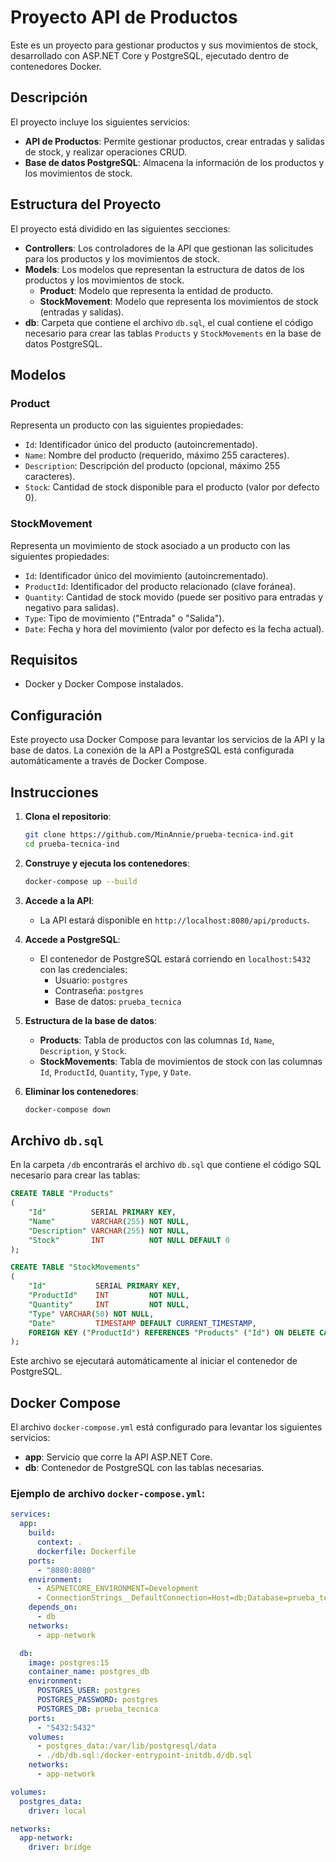 
# Proyecto API de Productos

Este es un proyecto para gestionar productos y sus movimientos de stock, desarrollado con ASP.NET Core y PostgreSQL, ejecutado dentro de contenedores Docker.

## Descripción

El proyecto incluye los siguientes servicios:

- **API de Productos**: Permite gestionar productos, crear entradas y salidas de stock, y realizar operaciones CRUD.
- **Base de datos PostgreSQL**: Almacena la información de los productos y los movimientos de stock.

## Estructura del Proyecto

El proyecto está dividido en las siguientes secciones:

- **Controllers**: Los controladores de la API que gestionan las solicitudes para los productos y los movimientos de stock.
- **Models**: Los modelos que representan la estructura de datos de los productos y los movimientos de stock.
    - **Product**: Modelo que representa la entidad de producto.
    - **StockMovement**: Modelo que representa los movimientos de stock (entradas y salidas).
- **db**: Carpeta que contiene el archivo `db.sql`, el cual contiene el código necesario para crear las tablas `Products` y `StockMovements` en la base de datos PostgreSQL.

## Modelos

### Product

Representa un producto con las siguientes propiedades:

- `Id`: Identificador único del producto (autoincrementado).
- `Name`: Nombre del producto (requerido, máximo 255 caracteres).
- `Description`: Descripción del producto (opcional, máximo 255 caracteres).
- `Stock`: Cantidad de stock disponible para el producto (valor por defecto 0).

### StockMovement

Representa un movimiento de stock asociado a un producto con las siguientes propiedades:

- `Id`: Identificador único del movimiento (autoincrementado).
- `ProductId`: Identificador del producto relacionado (clave foránea).
- `Quantity`: Cantidad de stock movido (puede ser positivo para entradas y negativo para salidas).
- `Type`: Tipo de movimiento ("Entrada" o "Salida").
- `Date`: Fecha y hora del movimiento (valor por defecto es la fecha actual).

## Requisitos

- Docker y Docker Compose instalados.

## Configuración

Este proyecto usa Docker Compose para levantar los servicios de la API y la base de datos. La conexión de la API a PostgreSQL está configurada automáticamente a través de Docker Compose.

## Instrucciones

1. **Clona el repositorio**:
    ```bash
    git clone https://github.com/MinAnnie/prueba-tecnica-ind.git
    cd prueba-tecnica-ind
    ```

2. **Construye y ejecuta los contenedores**:
    ```bash
    docker-compose up --build
    ```

3. **Accede a la API**:
    - La API estará disponible en `http://localhost:8080/api/products`.

4. **Accede a PostgreSQL**:
    - El contenedor de PostgreSQL estará corriendo en `localhost:5432` con las credenciales:
        - Usuario: `postgres`
        - Contraseña: `postgres`
        - Base de datos: `prueba_tecnica`

5. **Estructura de la base de datos**:
    - **Products**: Tabla de productos con las columnas `Id`, `Name`, `Description`, y `Stock`.
    - **StockMovements**: Tabla de movimientos de stock con las columnas `Id`, `ProductId`, `Quantity`, `Type`, y `Date`.

6. **Eliminar los contenedores**:
    ```bash
    docker-compose down
    ```

## Archivo `db.sql`

En la carpeta `/db` encontrarás el archivo `db.sql` que contiene el código SQL necesario para crear las tablas:

```sql
CREATE TABLE "Products"
(
    "Id"          SERIAL PRIMARY KEY,
    "Name"        VARCHAR(255) NOT NULL,
    "Description" VARCHAR(255) NOT NULL,
    "Stock"       INT          NOT NULL DEFAULT 0
);

CREATE TABLE "StockMovements"
(
    "Id"           SERIAL PRIMARY KEY,
    "ProductId"    INT         NOT NULL,
    "Quantity"     INT         NOT NULL,
    "Type" VARCHAR(50) NOT NULL,
    "Date"         TIMESTAMP DEFAULT CURRENT_TIMESTAMP,
    FOREIGN KEY ("ProductId") REFERENCES "Products" ("Id") ON DELETE CASCADE
);
```

Este archivo se ejecutará automáticamente al iniciar el contenedor de PostgreSQL.

## Docker Compose

El archivo `docker-compose.yml` está configurado para levantar los siguientes servicios:

- **app**: Servicio que corre la API ASP.NET Core.
- **db**: Contenedor de PostgreSQL con las tablas necesarias.

### Ejemplo de archivo `docker-compose.yml`:

```yaml
services:
  app:
    build:
      context: .
      dockerfile: Dockerfile
    ports:
      - "8080:8080"
    environment:
      - ASPNETCORE_ENVIRONMENT=Development
      - ConnectionStrings__DefaultConnection=Host=db;Database=prueba_tecnica;Username=postgres;Password=postgres
    depends_on:
      - db
    networks:
      - app-network

  db:
    image: postgres:15
    container_name: postgres_db
    environment:
      POSTGRES_USER: postgres
      POSTGRES_PASSWORD: postgres
      POSTGRES_DB: prueba_tecnica
    ports:
      - "5432:5432"
    volumes:
      - postgres_data:/var/lib/postgresql/data
      - ./db/db.sql:/docker-entrypoint-initdb.d/db.sql
    networks:
      - app-network

volumes:
  postgres_data:
    driver: local

networks:
  app-network:
    driver: bridge
```
